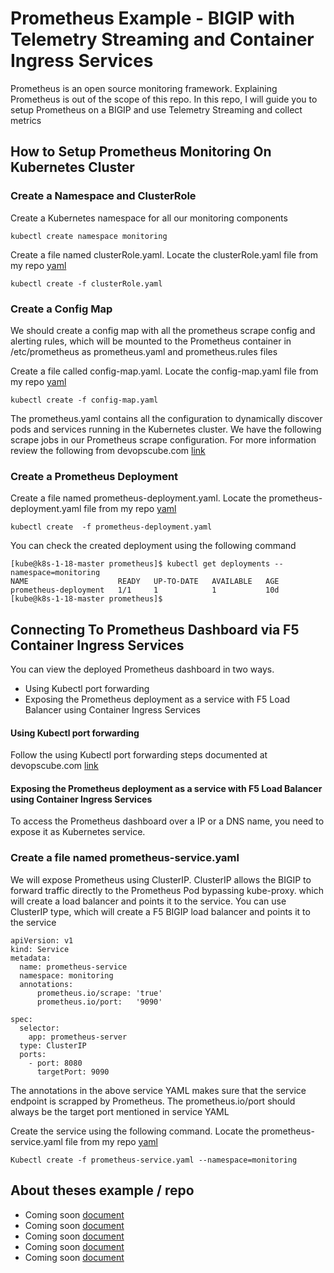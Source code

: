 # Prometheus Example - BIGIP with Telemetry Streaming and Container Ingress Services
Prometheus is an open source monitoring framework. Explaining Prometheus is out of the scope of this repo. In this repo, I will guide you to setup Prometheus on a BIGIP and use Telemetry Streaming and collect metrics

## How to Setup Prometheus Monitoring On Kubernetes Cluster

### Create a Namespace and ClusterRole
Create a Kubernetes namespace for all our monitoring components
```
kubectl create namespace monitoring
```
Create a file named clusterRole.yaml. Locate the clusterRole.yaml file from my repo [yaml](https://github.com/mdditt2000/prometheus/blob/master/clusterRole.yaml)
```
kubectl create -f clusterRole.yaml
```
### Create a Config Map
We should create a config map with all the prometheus scrape config and alerting rules, which will be mounted to the Prometheus container in /etc/prometheus as prometheus.yaml and prometheus.rules files

Create a file called config-map.yaml. Locate the config-map.yaml file from my repo [yaml](https://github.com/mdditt2000/prometheus/blob/master/config-map.yaml)
```
kubectl create -f config-map.yaml
```
The prometheus.yaml contains all the configuration to dynamically discover pods and services running in the Kubernetes cluster. We have the following scrape jobs in our Prometheus scrape configuration. For more information review the following from devopscube.com [link](https://devopscube.com/setup-prometheus-monitoring-on-kubernetes/)

### Create a Prometheus Deployment
Create a file named prometheus-deployment.yaml. Locate the prometheus-deployment.yaml file from my repo [yaml](https://github.com/mdditt2000/prometheus/blob/master/prometheus-deployment.yaml)
```
kubectl create  -f prometheus-deployment.yaml
```
You can check the created deployment using the following command
```
[kube@k8s-1-18-master prometheus]$ kubectl get deployments --namespace=monitoring
NAME                    READY   UP-TO-DATE   AVAILABLE   AGE
prometheus-deployment   1/1     1            1           10d
[kube@k8s-1-18-master prometheus]$
```
## Connecting To Prometheus Dashboard via F5 Container Ingress Services

You can view the deployed Prometheus dashboard in two ways.

* Using Kubectl port forwarding
* Exposing the Prometheus deployment as a service with F5 Load Balancer using Container Ingress Services

#### Using Kubectl port forwarding

Follow the using Kubectl port forwarding steps documented at devopscube.com [link](https://devopscube.com/setup-prometheus-monitoring-on-kubernetes/)

#### Exposing the Prometheus deployment as a service with F5 Load Balancer using Container Ingress Services

To access the Prometheus dashboard over a IP or a DNS name, you need to expose it as Kubernetes service.

### Create a file named prometheus-service.yaml
We will expose Prometheus using ClusterIP. ClusterIP allows the BIGIP to forward traffic directly to the Prometheus Pod bypassing kube-proxy. which will create a load balancer and points it to the service. You can use ClusterIP type, which will create a F5 BIGIP load balancer and points it to the service
```
apiVersion: v1
kind: Service
metadata:
  name: prometheus-service
  namespace: monitoring
  annotations:
      prometheus.io/scrape: 'true'
      prometheus.io/port:   '9090'
  
spec:
  selector: 
    app: prometheus-server
  type: ClusterIP 
  ports:
    - port: 8080
      targetPort: 9090
```
The annotations in the above service YAML makes sure that the service endpoint is scrapped by Prometheus. The prometheus.io/port should always be the target port mentioned in service YAML

Create the service using the following command. Locate the prometheus-service.yaml file from my repo [yaml](https://github.com/mdditt2000/prometheus/blob/master/prometheus-service.yaml)
```
Kubectl create -f prometheus-service.yaml --namespace=monitoring
```

## About theses example / repo

* Coming soon [document](https://github.com/mdditt2000/kubernetes-1-18/blob/master/k8s%20cluster%20install/install%20guide/install-cluster.md)
* Coming soon [document](https://github.com/mdditt2000/kubernetes-1-18/blob/master/cis%201.14/QuickStartGuideCluster.md)
* Coming soon [document](https://github.com/mdditt2000/kubernetes-1-18/blob/master/cis%201.14/QuickStartGuideNode.md)
* Coming soon [document](https://github.com/mdditt2000/kubernetes-1-18/blob/master/cis%201.14/type-loadbalancer/QuickStartGuide.md)
* Coming soon [document](https://github.com/mdditt2000/kubernetes-1-18/blob/master/kubernetes-faq.md)